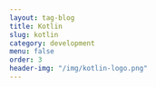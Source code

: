 ```yaml
---
layout: tag-blog
title: Kotlin
slug: kotlin
category: development
menu: false
order: 3
header-img: "/img/kotlin-logo.png"
---
```

